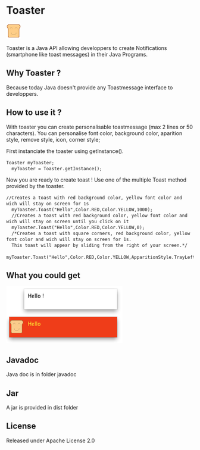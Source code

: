 # Toaster

![alt text](screenshots/toasticon.png "icon")

Toaster is a Java API allowing developpers to create Notifications (smartphone like toast messages) in their Java Programs.

## Why Toaster ?
Because today Java doesn't provide any Toastmessage interface to developpers.

## How to use it ?
With toaster you can create personalisable toastmessage (max 2 lines or 50 characters). You can personalise font color, background color, aparition style, remove style, icon, corner style;

First instanciate the toaster using getInstance().

    Toaster myToaster;
	  myToaster = Toaster.getInstance();

Now you are ready to create toast ! Use one of the multiple Toast method provided by the toaster.
	            
    //Creates a toast with red background color, yellow font color and wich will stay on screen for 1s
	  myToaster.Toast("Hello",Color.RED,Color.YELLOW,1000);
	  //Creates a toast with red background color, yellow font color and wich will stay on screen until you click on it
	  myToaster.Toast("Hello",Color.RED,Color.YELLOW,0);
	  /*Creates a toast with square corners, red background color, yellow font color and wich will stay on screen for 1s. 
	  This toast will appear by sliding from the right of your screen.*/
	  myToaster.Toast("Hello",Color.RED,Color.YELLOW,ApparitionStyle.TrayLeft,RemoveStyle.TrayRight,AppearanceStyle.SquareCorners,1000);
    
## What you could get
	 
   ![alt text](screenshots/toasts.png "sample")
              
## Javadoc

Java doc is in folder javadoc

## Jar

A jar is provided in dist folder

## License

Released under Apache License 2.0
